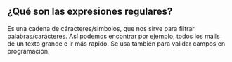 ## ¿Qué son las expresiones regulares?
Es una cadena de cáracteres/simbolos, que nos sirve para filtrar palabras/carácteres. Así podemos encontrar por ejemplo, todos los mails de un texto grande e ir más rapido. Se usa también para validar campos en programación.